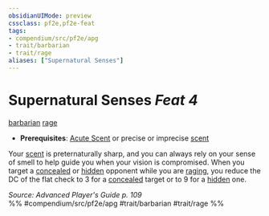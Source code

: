 ```yaml
---
obsidianUIMode: preview
cssclass: pf2e,pf2e-feat
tags:
- compendium/src/pf2e/apg
- trait/barbarian
- trait/rage
aliases: ["Supernatural Senses"]
---
```

# Supernatural Senses  *Feat 4*  
[barbarian](/rules/traits/barbarian.md)  [rage](/rules/traits/rage.md)  

- **Prerequisites**: [Acute Scent](/compendium/feats/acute-scent.md) or precise or imprecise [scent](/rules/abilities/scent.md)

Your [scent](/rules/abilities/scent.md) is preternaturally sharp, and you can always rely on your sense of smell to help guide you when your vision is compromised. When you target a [concealed](/rules/conditions.md#Concealed) or [hidden](/rules/conditions.md#Hidden) opponent while you are [raging](/rules/actions/rage.md), you reduce the DC of the flat check to 3 for a [concealed](/rules/conditions.md#Concealed) target or to 9 for a [hidden](/rules/conditions.md#Hidden) one.

*Source: Advanced Player's Guide p. 109*  
%% #compendium/src/pf2e/apg #trait/barbarian #trait/rage %%